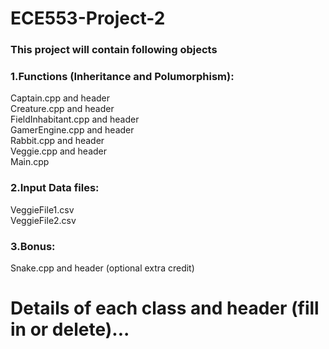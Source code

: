 # ECE553-Project-2
### This project will contain following objects
### 1.Functions (Inheritance and Polumorphism):
  Captain.cpp and header\
  Creature.cpp and header\
  FieldInhabitant.cpp and header\
  GamerEngine.cpp and header\
  Rabbit.cpp and header\
  Veggie.cpp and header\
  Main.cpp
  
  
### 2.Input Data files:
  VeggieFile1.csv\
  VeggieFile2.csv
  
  
### 3.Bonus:
  Snake.cpp and header (optional extra credit)


# Details of each class and header (fill in or delete)...
